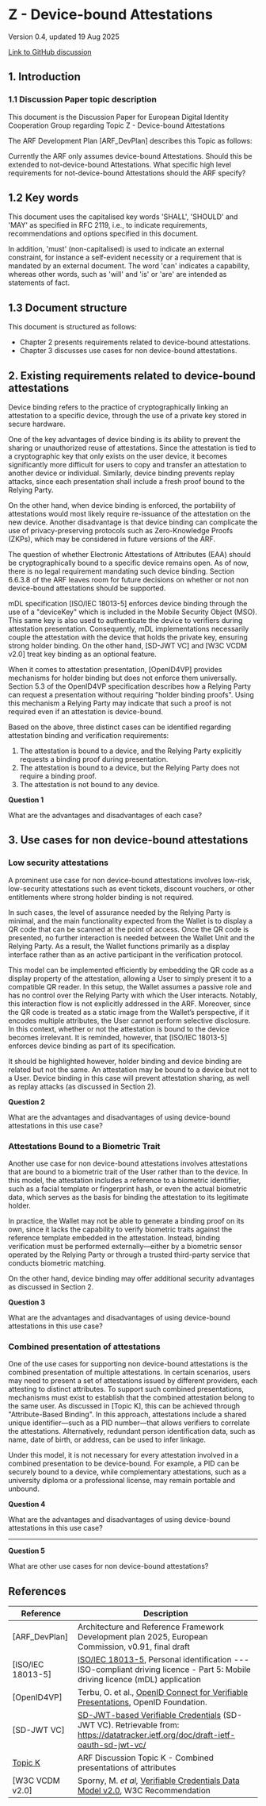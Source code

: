 # Z - Device-bound Attestations

Version 0.4, updated 19 Aug 2025

[Link to GitHub discussion](https://github.com/eu-digital-identity-wallet/eudi-doc-architecture-and-reference-framework/discussions/581)

## 1. Introduction

### 1.1 Discussion Paper topic description

This document is the Discussion Paper for European Digital Identity Cooperation Group regarding
Topic Z - Device-bound Attestations

The ARF Development Plan [ARF_DevPlan] describes this Topic as follows:

Currently the ARF only assumes device-bound Attestations. Should this be extended to not-device-bound Attestations. What specific high level requirements for not-device-bound Attestations should the ARF specify? 


## 1.2 Key words

This document uses the capitalised key words 'SHALL', 'SHOULD' and 'MAY' as
specified in RFC 2119, i.e., to indicate requirements, recommendations and
options specified in this document.

In addition, 'must' (non-capitalised) is used to indicate an external
constraint, for instance a self-evident necessity or a requirement that is
mandated by an external document. The word 'can' indicates a capability, whereas
other words, such as 'will' and 'is' or 'are' are intended as statements of
fact.

## 1.3 Document structure
This document is structured as follows:
- Chapter 2 presents requirements related to device-bound attestations. 
- Chapter 3 discusses use cases for non device-bound attestations.

## 2. Existing requirements related to device-bound attestations
Device binding refers to the practice of cryptographically linking an attestation 
to a specific device,  through the use of a private key stored in secure hardware. 

One of the key advantages of device binding is its ability to prevent the sharing 
or unauthorized reuse of attestations. Since the attestation is tied to a cryptographic 
key that only exists on the user device, it becomes significantly more difficult 
for users to copy and transfer an attestation to another device or individual. Similarly,
device binding prevents replay attacks, since each presentation shall include
a fresh proof bound to the Relying Party.

On the other hand, when device binding is enforced, the portability of attestations 
would most likely require re-issuance of the attestation on the new device. Another 
disadvantage is that device binding can complicate the use 
of privacy-preserving protocols such as Zero-Knowledge Proofs (ZKPs), which may be
considered in future versions of the ARF. 


The question of whether Electronic Attestations of Attributes (EAA) should be 
cryptographically bound to a specific device remains open. As of now, there is no 
legal requirement mandating such device binding.  Section 6.6.3.8 of the ARF 
leaves room for future decisions on whether or not non device-bound attestations should
be supported. 

mDL specification [ISO/IEC 18013-5] enforces device binding through the use of a 
"deviceKey" which is included in the Mobile Security Object (MSO). This same key 
is also used to authenticate the device to verifiers during attestation presentation. 
Consequently, mDL implementations necessarily couple the attestation with the device 
that holds the private key, ensuring strong holder binding. On the other hand, [SD-JWT VC] 
and [W3C VCDM v2.0] treat key binding as an optional feature. 

When it comes to attestation presentation, [OpenID4VP] provides mechanisms for holder 
binding but does not enforce them universally. 
Section 5.3 of the OpenID4VP specification describes how a Relying Party can request a 
presentation without requiring "holder binding proofs". Using this mechanism a
Relying Party may indicate that such a proof is not required even if an attestation
is device-bound.

Based on the above, three distinct cases can be identified regarding attestation binding and verification requirements:

1. The attestation is bound to a device, and the Relying Party explicitly requests a binding proof during presentation.
2. The attestation is bound to a device, but the Relying Party does not require a binding proof.
3. The attestation is not bound to any device.

**Question 1**

What are the advantages and disadvantages of each case?


## 3. Use cases for non device-bound attestations
### Low security attestations

A prominent use case for non device-bound attestations involves low-risk, low-security 
attestations such as event tickets, discount vouchers, or other entitlements where 
strong holder binding is not required. 

In such cases, the level of assurance needed by the Relying Party is minimal, and the 
main functionality expected from the Wallet is to display a QR code that can be scanned 
at the point of access. Once the QR code is presented, no further interaction is needed 
between the Wallet Unit and the Relying Party. As a result, the Wallet functions 
primarily as a display interface rather than as an active participant in the verification protocol.

This model can be implemented efficiently by embedding the QR code as a display 
property of the attestation, allowing a User to simply present it to a compatible 
QR reader. In this setup, the Wallet assumes a passive role and has no control 
over the Relying Party with which the User interacts. Notably, this interaction 
flow is not explicitly addressed in the ARF. Moreover, since the QR code is treated 
as a static image from the Wallet’s perspective, if it encodes multiple attributes, 
the User cannot perform selective disclosure. In this context, whether or not the 
attestation is bound to the device becomes irrelevant. It is reminded, however, 
that [ISO/IEC 18013-5] enforces device binding as part of its specification.

It should be highlighted however, holder binding and device binding are related 
but not the same. An attestation may be bound to a device but not to a User. 
Device binding in this case will prevent attestation sharing, as well as replay 
attacks (as discussed in Section 2). 

**Question 2**

What are the advantages and disadvantages of using device-bound attestations in this
use case? 

### Attestations Bound to a Biometric Trait

Another use case for non device-bound attestations involves attestations that are 
bound to a biometric trait of the User rather than to the device. In this model, 
the attestation includes a reference to a biometric identifier, such as a facial 
template or fingerprint hash, or even the actual biometric data, which serves as
the basis for binding the attestation to its legitimate holder.

In practice, the Wallet may not be able to generate a binding proof on its own, 
since it lacks the capability to verify biometric traits against the reference template 
embedded in the attestation. Instead, binding verification must be performed 
externally—either by a biometric sensor operated by the Relying Party or through a 
trusted third-party service that conducts biometric matching.

On the other hand, device binding may offer additional security advantages as
discussed in Section 2.  

**Question 3**

What are the advantages and disadvantages of using device-bound attestations in this
use case? 

### Combined presentation of attestations
One of the use cases for supporting non device-bound attestations is the combined 
presentation of multiple attestations. In certain scenarios, users may need to 
present a set of attestations issued by different providers, each attesting to 
distinct attributes. To support such combined presentations, mechanisms must exist
to establish that the combined attestation belong to the same user. As discussed 
in [Topic K], this can be achieved through "Attribute-Based Binding". In this approach, 
attestations include a shared unique identifier—such as a PID number—that allows 
verifiers to correlate the attestations. Alternatively, redundant person identification 
data, such as name, date of birth, or address, can be used to infer linkage.

Under this model, it is not necessary for every attestation involved in a combined 
presentation to be device-bound. For example, a PID can be securely bound to a device, 
while complementary attestations, such as a university diploma or a professional license, 
may remain portable and unbound. 

**Question 4**

What are the advantages and disadvantages of using device-bound attestations in this
use case?

---

**Question 5**

What are other use cases for non device-bound attestations?


##  References

| Reference | Description |
| --- | --- |
| [ARF_DevPlan] | Architecture and Reference Framework Development plan 2025, European Commission, v0.91, final draft |
| [ISO/IEC 18013-5] | [ISO/IEC 18013-5](https://github.com/eu-digital-identity-wallet/eudi-doc-standards-and-technical-specifications/issues/84), Personal identification --- ISO-compliant driving licence - Part 5: Mobile driving licence (mDL) application |
| [OpenID4VP] | Terbu, O. et al., [OpenID Connect for Verifiable Presentations](https://github.com/eu-digital-identity-wallet/eudi-doc-standards-and-technical-specifications/issues/2), OpenID Foundation.  |
| [SD-JWT VC] | [SD-JWT-based Verifiable Credentials](https://github.com/eu-digital-identity-wallet/eudi-doc-standards-and-technical-specifications/issues/9) (SD-JWT VC). Retrievable from: <https://datatracker.ietf.org/doc/draft-ietf-oauth-sd-jwt-vc/> |
| [Topic K](https://github.com/eu-digital-identity-wallet/eudi-doc-architecture-and-reference-framework-private/blob/main/docs/discussion-topics/k-combined-presentation-of-attestations.md) | ARF Discussion Topic K - Combined presentations of attributes |
| [W3C VCDM v2.0] | Sporny, M. *et al,* [Verifiable Credentials Data Model v2.0](https://github.com/eu-digital-identity-wallet/eudi-doc-standards-and-technical-specifications/issues/115), W3C Recommendation |


